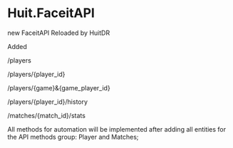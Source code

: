 # Huit.FaceitAPI
new FaceitAPI Reloaded by HuitDR

Added 

/players

/players/{player_id}

/players/{game}&{game_player_id}

/players/{player_id}/history

/matches/{match_id}/stats


All methods for automation will be implemented after adding all entities for the API methods group: Player and Matches;
